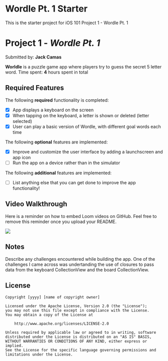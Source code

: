 # Wordle Pt. 1 Starter

This is the starter project for iOS 101 Project 1 - Wordle Pt. 1

# Project 1 - *Wordle Pt. 1*

Submitted by: **Jack Camas**

**Worldle** is a puzzle game app where players try to guess the secret 5 letter word.
Time spent: **4** hours spent in total

## Required Features

The following **required** functionality is completed:

- [x] App displays a keyboard on the screen
- [x] When tapping on the keyboard, a letter is shown or deleted (letter selected)
- [x] User can play a basic version of Wordle, with different goal words each time

The following **optional** features are implemented:

- [x] Improve and customize the user interface by adding a launchscreen and app icon
- [ ] Run the app on a device rather than in the simulator

The following **additional** features are implemented:

- [ ] List anything else that you can get done to improve the app functionality!

## Video Walkthrough

Here is a reminder on how to embed Loom videos on GitHub. Feel free to remove this reminder once you upload your README. 

<div>
  <a href="https://www.loom.com/share/284ce2a3076940a193de29a3b69f9aa7">
    <img style="max-width:400px;" src="https://cdn.loom.com/sessions/thumbnails/284ce2a3076940a193de29a3b69f9aa7-with-play.gif">
  </a>
</div>
  
## Notes

Describe any challenges encountered while building the app.
One of the challenges I came across was undertanding the use of closures to pass data from the keyboard CollectionView and the board CollectionView.

## License

    Copyright [yyyy] [name of copyright owner]

    Licensed under the Apache License, Version 2.0 (the "License");
    you may not use this file except in compliance with the License.
    You may obtain a copy of the License at

        http://www.apache.org/licenses/LICENSE-2.0

    Unless required by applicable law or agreed to in writing, software
    distributed under the License is distributed on an "AS IS" BASIS,
    WITHOUT WARRANTIES OR CONDITIONS OF ANY KIND, either express or implied.
    See the License for the specific language governing permissions and
    limitations under the License.
